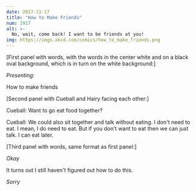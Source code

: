 ```yaml
---
date: 2017-11-17
title: "How to Make Friends"
num: 1917
alt: >-
  No, wait, come back! I want to be friends at you!
img: https://imgs.xkcd.com/comics/how_to_make_friends.png
---
```

[First panel with words, with the words in the center white and on a black oval background, which is in turn on the white background:]

*Presenting:*

How to make friends

[Second panel with Cueball and Hairy facing each other:]

Cueball: Want to go eat food together?

Cueball: We could also sit together and talk without eating. I don't need to eat. I mean, I do need to eat. But if you don't want to eat then we can just talk. I can eat later.

[Third panel with words, same format as first panel:]

*Okay*

It turns out I still haven't figured out how to do this.

*Sorry*